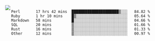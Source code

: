 

<a href="https://github.com/anuraghazra/github-readme-stats">
  <img align="left" src="https://github-readme-stats.vercel.app/api?username=kfly8&count_private=true&show_icons=true&theme=calm" />
</a>


<!--START_SECTION:waka-->

```text
Perl       17 hrs 42 mins  █████████████████████▒░░░   84.82 %
Ruby       1 hr 10 mins    █▒░░░░░░░░░░░░░░░░░░░░░░░   05.64 %
Markdown   58 mins         █░░░░░░░░░░░░░░░░░░░░░░░░   04.66 %
SQL        20 mins         ▒░░░░░░░░░░░░░░░░░░░░░░░░   01.66 %
Rust       16 mins         ▒░░░░░░░░░░░░░░░░░░░░░░░░   01.33 %
Other      12 mins         ▒░░░░░░░░░░░░░░░░░░░░░░░░   00.97 %
```

<!--END_SECTION:waka-->
